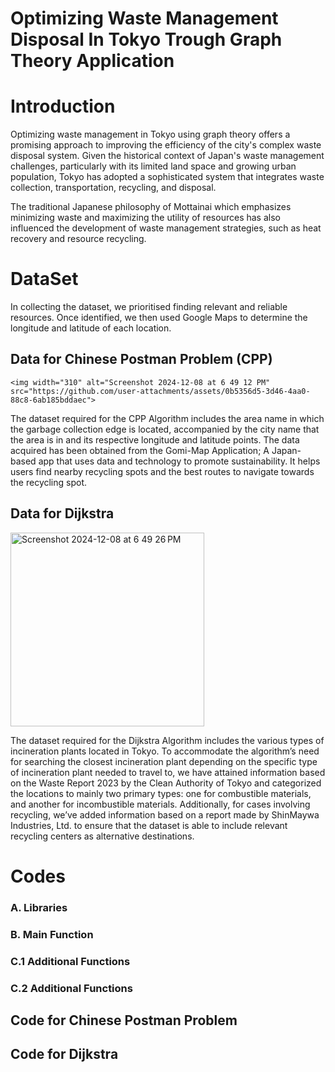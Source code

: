 # Optimizing Waste Management Disposal In Tokyo Trough Graph Theory Application

# Introduction
Optimizing waste management in Tokyo using graph theory offers a promising approach to improving the efficiency of the city's complex waste disposal system. Given the historical context of Japan's waste management challenges, particularly with its limited land space and growing urban population, Tokyo has adopted a sophisticated system that integrates waste collection, transportation, recycling, and disposal. 

The traditional Japanese philosophy of Mottainai which emphasizes minimizing waste and maximizing the utility of resources has also influenced the development of waste management strategies, such as heat recovery and resource recycling.

# DataSet
In collecting the dataset, we prioritised finding relevant and reliable resources. Once identified, we then used Google Maps to determine the longitude and latitude of each location. 

## Data for Chinese Postman Problem (CPP)

    <img width="310" alt="Screenshot 2024-12-08 at 6 49 12 PM" src="https://github.com/user-attachments/assets/0b5356d5-3d46-4aa0-88c8-6ab185bddaec">

The dataset required for the CPP Algorithm includes the area name in which the garbage collection edge is located, accompanied by the city name that the area is in and its respective longitude and latitude points. The data acquired has been obtained from the Gomi-Map Application; A Japan-based app that uses data and technology to promote sustainability. It helps users find nearby recycling spots and the best routes to navigate towards the recycling spot. 


## Data for Dijkstra

   <img width="310" alt="Screenshot 2024-12-08 at 6 49 26 PM" src="https://github.com/user-attachments/assets/22457ff5-b3ab-465a-83c9-88cb5d5404a9">

The dataset required for the Dijkstra Algorithm includes the various types of incineration plants located in Tokyo. To accommodate the algorithm’s need for searching the closest incineration plant depending on the specific type of incineration plant needed to travel to, we have attained information based on the Waste Report 2023 by the Clean Authority of Tokyo and categorized the locations to mainly two primary types: one for combustible materials, and another for incombustible materials. Additionally, for cases involving recycling, we’ve added information based on a report made by ShinMaywa Industries, Ltd. to ensure that the dataset is able to include relevant recycling centers as alternative destinations.

# Codes
### A. Libraries
### B. Main Function
### C.1 Additional Functions 
### C.2 Additional Functions 

## Code for Chinese Postman Problem

## Code for Dijkstra 
